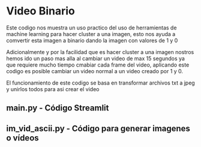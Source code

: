 # Video Binario

Este codigo nos muestra un uso practico del uso de herramientas de machine learning para hacer cluster a una imagen, esto nos ayuda a comvertir esta imagen a binario dando la imagen con valores de 1 y 0

Adicionalmente y por la facilidad que es hacer cluster a una imagen nostros hemos ido un paso mas alla al cambiar un video de max 15 segundos ya que requiere mucho tiempo cmabiar cada frame del video, aplicando este codigo es posible cambiar un video normal a un video creado por 1 y 0.

El funcionamiento de este codigo se basa en transformar archivos txt a jpeg y unirlos todos para asi crear el video 

## main.py - Código Streamlit 

## im_vid_ascii.py - Código para generar imagenes o vídeos
